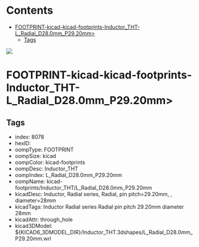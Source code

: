 



Contents
========

* [FOOTPRINT-kicad-kicad-footprints-Inductor_THT-L_Radial_D28.0mm_P29.20mm>](#footprint-kicad-kicad-footprints-inductor_tht-l_radial_d280mm_p2920mm)
	* [Tags](#tags)
  
![][im]
# FOOTPRINT-kicad-kicad-footprints-Inductor_THT-L_Radial_D28.0mm_P29.20mm>

## Tags

- index: 8078
- hexID: 
- oompType: FOOTPRINT
- oompSize: kicad
- oompColor: kicad-footprints
- oompDesc: Inductor_THT
- oompIndex: L_Radial_D28.0mm_P29.20mm
- oompName: kicad-footprints/Inductor_THT/L_Radial_D28.0mm_P29.20mm
- kicadDesc: Inductor, Radial series, Radial, pin pitch=29.20mm, , diameter=28mm
- kicadTags: Inductor Radial series Radial pin pitch 29.20mm  diameter 28mm
- kicadAttr: through_hole
- kicad3DModel: ${KICAD6_3DMODEL_DIR}/Inductor_THT.3dshapes/L_Radial_D28.0mm_P29.20mm.wrl



[im]: image.png
